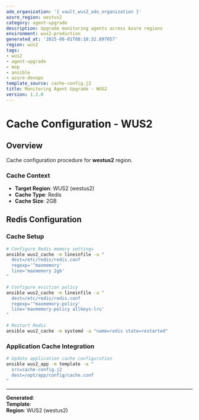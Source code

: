```yaml
---
ado_organization: '{ vault_wus2_ado_organization }'
azure_region: westus2
category: agent-upgrade
description: Upgrade monitoring agents across Azure regions
environment: wus2-production
generated_at: '2025-08-01T08:18:32.897057'
region: wus2
tags:
- wus2
- agent-upgrade
- mop
- ansible
- azure-devops
template_source: cache-config.j2
title: Monitoring Agent Upgrade - WUS2
version: 1.2.0
---
```



# Cache Configuration - WUS2

## Overview

Cache configuration procedure for **westus2** region.

### Cache Context

- **Target Region**: WUS2 (westus2)
- **Cache Type**: Redis
- **Cache Size**: 2GB

## Redis Configuration

### Cache Setup
```bash
# Configure Redis memory settings
ansible wus2_cache -m lineinfile -a "
  dest=/etc/redis/redis.conf
  regexp='^maxmemory'
  line='maxmemory 2gb'
"

# Configure eviction policy
ansible wus2_cache -m lineinfile -a "
  dest=/etc/redis/redis.conf
  regexp='^maxmemory-policy'
  line='maxmemory-policy allkeys-lru'
"

# Restart Redis
ansible wus2_cache -m systemd -a "name=redis state=restarted"
```

### Application Cache Integration
```bash
# Update application cache configuration
ansible wus2_app -m template -a "
  src=cache-config.j2
  dest=/opt/app/config/cache.conf
"
```

---

**Generated**:   
**Template**:   
**Region**: WUS2 (westus2)